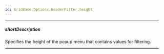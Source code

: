 ```yaml
---
id: GridBase.Options.headerFilter.height
---
```

---
##### shortDescription
Specifies the height of the popup menu that contains values for filtering.

---
